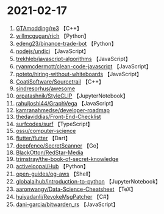 # 2021-02-17

1. [GTAmodding/re3](https://github.com/GTAmodding/re3) 【C++】
2. [willmcgugan/rich](https://github.com/willmcgugan/rich) 【Python】
3. [edeng23/binance-trade-bot](https://github.com/edeng23/binance-trade-bot) 【Python】
4. [nodejs/undici](https://github.com/nodejs/undici) 【JavaScript】
5. [trekhleb/javascript-algorithms](https://github.com/trekhleb/javascript-algorithms) 【JavaScript】
6. [ryanmcdermott/clean-code-javascript](https://github.com/ryanmcdermott/clean-code-javascript) 【JavaScript】
7. [poteto/hiring-without-whiteboards](https://github.com/poteto/hiring-without-whiteboards) 【JavaScript】
8. [CoatiSoftware/Sourcetrail](https://github.com/CoatiSoftware/Sourcetrail) 【C++】
9. [sindresorhus/awesome](https://github.com/sindresorhus/awesome) 
10. [orpatashnik/StyleCLIP](https://github.com/orpatashnik/StyleCLIP) 【JupyterNotebook】
11. [rahuljoshi44/GraphVega](https://github.com/rahuljoshi44/GraphVega) 【JavaScript】
12. [kamranahmedse/developer-roadmap](https://github.com/kamranahmedse/developer-roadmap) 
13. [thedaviddias/Front-End-Checklist](https://github.com/thedaviddias/Front-End-Checklist) 
14. [surfcodes/surf](https://github.com/surfcodes/surf) 【TypeScript】
15. [ossu/computer-science](https://github.com/ossu/computer-science) 
16. [flutter/flutter](https://github.com/flutter/flutter) 【Dart】
17. [deepfence/SecretScanner](https://github.com/deepfence/SecretScanner) 【Go】
18. [BlackOtton/RedStar-Media](https://github.com/BlackOtton/RedStar-Media) 
19. [trimstray/the-book-of-secret-knowledge](https://github.com/trimstray/the-book-of-secret-knowledge) 
20. [activeloopai/Hub](https://github.com/activeloopai/Hub) 【Python】
21. [open-guides/og-aws](https://github.com/open-guides/og-aws) 【Shell】
22. [globalaihub/introduction-to-python](https://github.com/globalaihub/introduction-to-python) 【JupyterNotebook】
23. [aaronwangy/Data-Science-Cheatsheet](https://github.com/aaronwangy/Data-Science-Cheatsheet) 【TeX】
24. [huiyadanli/RevokeMsgPatcher](https://github.com/huiyadanli/RevokeMsgPatcher) 【C#】
25. [dani-garcia/bitwarden_rs](https://github.com/dani-garcia/bitwarden_rs) 【JavaScript】
